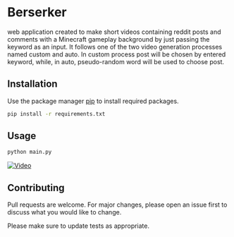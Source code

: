 # Berserker

web application created to make short videos containing reddit posts and comments with a Minecraft gameplay background by just passing the keyword as an input. It follows one of the two video generation processes named custom and auto. In custom process post will be chosen by entered keyword, while, in auto, pseudo-random word will be used to choose post.

## Installation

Use the package manager [pip](https://pip.pypa.io/en/stable/) to install required packages.

```bash
pip install -r requirements.txt
```

## Usage
```bash
python main.py
```

[![Video](https://img.youtube.com/vi/CyfgTNH5K6Q/0.jpg)](https://youtu.be/watch?v=CyfgTNH5K6Q)

## Contributing
Pull requests are welcome. For major changes, please open an issue first to discuss what you would like to change.

Please make sure to update tests as appropriate.

